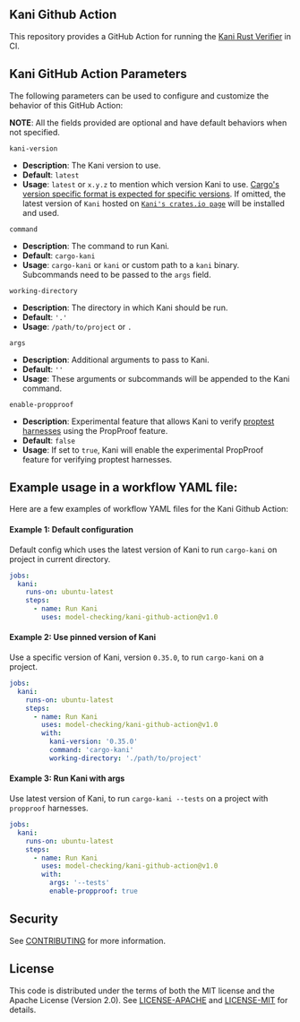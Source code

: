 ## Kani Github Action

This repository provides a GitHub Action for running the [Kani Rust Verifier](https://github.com/model-checking/kani) in CI.

## Kani GitHub Action Parameters

The following parameters can be used to configure and customize the behavior of this GitHub Action:

**NOTE**: All the fields provided are optional and have default behaviors when not specified.

`kani-version`

- **Description**: The Kani version to use.
- **Default**: `latest`
- **Usage**: `latest` or `x.y.z` to mention which version Kani to use. [Cargo's version specific format is expected for specific versions](https://doc.rust-lang.org/cargo/reference/specifying-dependencies.html).
If omitted, the latest version of `Kani` hosted on [`Kani's crates.io page`](https://crates.io/crates/kani-verifier) will be installed and used.

`command`

- **Description**: The command to run Kani.
- **Default**: `cargo-kani`
- **Usage**: `cargo-kani` or `kani` or custom path to a `kani` binary. Subcommands need to be passed to the `args` field.

`working-directory`

- **Description**: The directory in which Kani should be run.
- **Default**: `'.'`
- **Usage**: `/path/to/project` or `.`

`args`

- **Description**: Additional arguments to pass to Kani.
- **Default**: `''`
- **Usage**: These arguments or subcommands will be appended to the Kani command.

`enable-propproof`

- **Description**: Experimental feature that allows Kani to verify [proptest harnesses](https://proptest-rs.github.io/proptest/proptest/index.html) using the PropProof feature.
- **Default**: `false`
- **Usage**: If set to `true`, Kani will enable the experimental PropProof feature for verifying proptest harnesses.

## Example usage in a workflow YAML file:

Here are a few examples of workflow YAML files for the Kani Github Action:

#### Example 1: Default configuration

Default config which uses the latest version of Kani to run `cargo-kani` on project in current directory.

```yaml
jobs:
  kani:
    runs-on: ubuntu-latest
    steps:
      - name: Run Kani
        uses: model-checking/kani-github-action@v1.0
```

#### Example 2: Use pinned version of Kani

Use a specific version of Kani, version `0.35.0`, to run `cargo-kani`  on a project.

```yaml
jobs:
  kani:
    runs-on: ubuntu-latest
    steps:
      - name: Run Kani
        uses: model-checking/kani-github-action@v1.0
        with:
          kani-version: '0.35.0'
          command: 'cargo-kani'
          working-directory: './path/to/project'
```

#### Example 3: Run Kani with args

Use latest version of Kani, to run `cargo-kani --tests` on a project with `propproof` harnesses.

```yaml
jobs:
  kani:
    runs-on: ubuntu-latest
    steps:
      - name: Run Kani
        uses: model-checking/kani-github-action@v1.0
        with:
          args: '--tests'
          enable-propproof: true
```

## Security

See [CONTRIBUTING](CONTRIBUTING.md#security-issue-notifications) for more information.

## License

This code is distributed under the terms of both the MIT license and the Apache License (Version 2.0).
See [LICENSE-APACHE](LICENSE-APACHE) and [LICENSE-MIT](LICENSE-MIT) for details.

